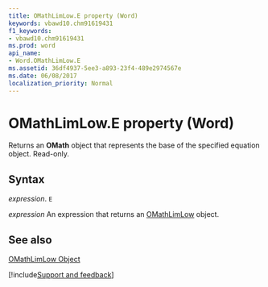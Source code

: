 ```yaml
---
title: OMathLimLow.E property (Word)
keywords: vbawd10.chm91619431
f1_keywords:
- vbawd10.chm91619431
ms.prod: word
api_name:
- Word.OMathLimLow.E
ms.assetid: 36df4937-5ee3-a893-23f4-489e2974567e
ms.date: 06/08/2017
localization_priority: Normal
---
```



# OMathLimLow.E property (Word)

Returns an  **OMath** object that represents the base of the specified equation object. Read-only.


## Syntax

_expression_. `E`

 _expression_ An expression that returns an [OMathLimLow](./Word.OMathLimLow.md) object.


## See also


[OMathLimLow Object](Word.OMathLimLow.md)

[!include[Support and feedback](~/includes/feedback-boilerplate.md)]